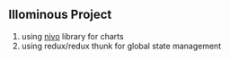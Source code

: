 ## Illominous Project

1. using [nivo](https://www.npmjs.com/package/nivo) library for charts
1. using redux/redux thunk for global state management